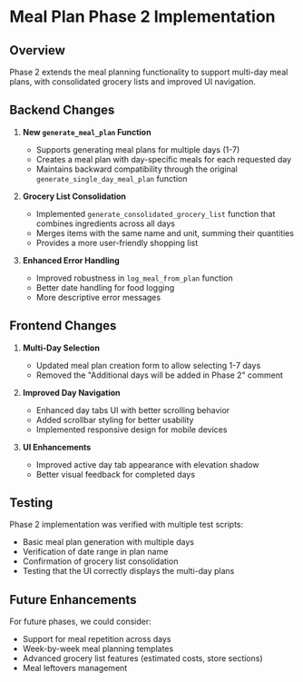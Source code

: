 # Meal Plan Phase 2 Implementation

## Overview
Phase 2 extends the meal planning functionality to support multi-day meal plans, with consolidated grocery lists and improved UI navigation.

## Backend Changes

1. **New `generate_meal_plan` Function**
   - Supports generating meal plans for multiple days (1-7)
   - Creates a meal plan with day-specific meals for each requested day
   - Maintains backward compatibility through the original `generate_single_day_meal_plan` function

2. **Grocery List Consolidation**
   - Implemented `generate_consolidated_grocery_list` function that combines ingredients across all days
   - Merges items with the same name and unit, summing their quantities
   - Provides a more user-friendly shopping list

3. **Enhanced Error Handling**
   - Improved robustness in `log_meal_from_plan` function
   - Better date handling for food logging
   - More descriptive error messages

## Frontend Changes

1. **Multi-Day Selection**
   - Updated meal plan creation form to allow selecting 1-7 days
   - Removed the "Additional days will be added in Phase 2" comment

2. **Improved Day Navigation**
   - Enhanced day tabs UI with better scrolling behavior
   - Added scrollbar styling for better usability
   - Implemented responsive design for mobile devices

3. **UI Enhancements**
   - Improved active day tab appearance with elevation shadow
   - Better visual feedback for completed days

## Testing

Phase 2 implementation was verified with multiple test scripts:
- Basic meal plan generation with multiple days
- Verification of date range in plan name
- Confirmation of grocery list consolidation
- Testing that the UI correctly displays the multi-day plans

## Future Enhancements
For future phases, we could consider:
- Support for meal repetition across days
- Week-by-week meal planning templates
- Advanced grocery list features (estimated costs, store sections)
- Meal leftovers management 